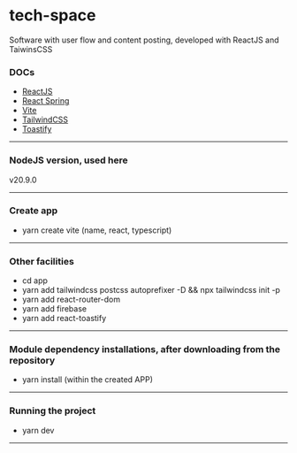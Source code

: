 # tech-space
Software with user flow and content posting, developed with ReactJS and TaiwinsCSS

[//]: # (comments)

### DOCs

* [ReactJS](https://reactjs.org/)
* [React Spring](https://www.react-spring.io/)
* [Vite](https://vitejs.dev/)
* [TailwindCSS](https://tailwindcss.com/docs/installation)
* [Toastify](https://fkhadra.github.io/react-toastify/introduction/)

---

### NodeJS version, used here

v20.9.0

---

### Create app

* yarn create vite (name, react, typescript)

---

### Other facilities
* cd app
* yarn add tailwindcss postcss autoprefixer -D && npx tailwindcss init -p
* yarn add react-router-dom
* yarn add firebase
* yarn add react-toastify

---

### Module dependency installations, after downloading from the repository

* yarn install (within the created APP)

---

### Running the project

* yarn dev

---